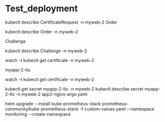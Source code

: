 # Test_deployment
kubectl describe CertificateRequest -n myweb-2
Order

kubectl describe Order -n myweb-2

Challenge

kubectl describe Challenge -n myweb-2

watch -t kubectl get certificate -n myweb-2

myapp-2-tls

watch -t kubectl get certificate -n myweb-2

kubectl get secret myapp-2-tls -n myweb-2
kubectl describe secret myapp-2-tls -n myweb-2
app2-nginx-argo.yaml


helm upgrade --install kube-prometheus-stack prometheus-community/kube-prometheus-stack -f custom-values.yaml --namespace monitoring --create-namespace
